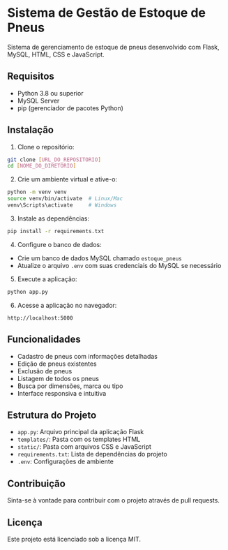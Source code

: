 # Sistema de Gestão de Estoque de Pneus

Sistema de gerenciamento de estoque de pneus desenvolvido com Flask, MySQL, HTML, CSS e JavaScript.

## Requisitos

- Python 3.8 ou superior
- MySQL Server
- pip (gerenciador de pacotes Python)

## Instalação

1. Clone o repositório:
```bash
git clone [URL_DO_REPOSITORIO]
cd [NOME_DO_DIRETORIO]
```

2. Crie um ambiente virtual e ative-o:
```bash
python -m venv venv
source venv/bin/activate  # Linux/Mac
venv\Scripts\activate     # Windows
```

3. Instale as dependências:
```bash
pip install -r requirements.txt
```

4. Configure o banco de dados:
- Crie um banco de dados MySQL chamado `estoque_pneus`
- Atualize o arquivo `.env` com suas credenciais do MySQL se necessário

5. Execute a aplicação:
```bash
python app.py
```

6. Acesse a aplicação no navegador:
```
http://localhost:5000
```

## Funcionalidades

- Cadastro de pneus com informações detalhadas
- Edição de pneus existentes
- Exclusão de pneus
- Listagem de todos os pneus
- Busca por dimensões, marca ou tipo
- Interface responsiva e intuitiva

## Estrutura do Projeto

- `app.py`: Arquivo principal da aplicação Flask
- `templates/`: Pasta com os templates HTML
- `static/`: Pasta com arquivos CSS e JavaScript
- `requirements.txt`: Lista de dependências do projeto
- `.env`: Configurações de ambiente

## Contribuição

Sinta-se à vontade para contribuir com o projeto através de pull requests.

## Licença

Este projeto está licenciado sob a licença MIT. 